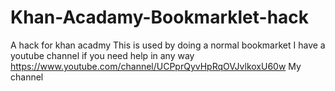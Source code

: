 # Khan-Acadamy-Bookmarklet-hack
A hack for khan acadmy
This is used by doing a normal bookmarket
I have a youtube channel if you need help in any way
https://www.youtube.com/channel/UCPprQyvHpRqOVJvlkoxU60w 
My channel
